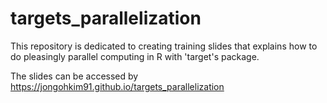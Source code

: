 # targets_parallelization

This repository is dedicated to creating training slides that explains how to do pleasingly parallel computing in R with 'target's package.

The slides can be accessed by https://jongohkim91.github.io/targets_parallelization
